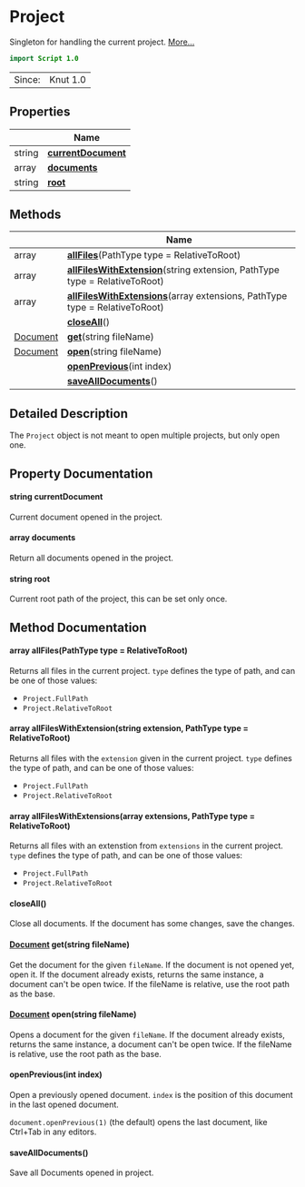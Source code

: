 # Project

Singleton for handling the current project. [More...](#detailed-description)

```qml
import Script 1.0
```

<table>
<tr><td>Since:</td><td>Knut 1.0</td></tr>
</table>

## Properties

| | Name |
|-|-|
|string|**[currentDocument](#currentDocument)**|
|array<string>|**[documents](#documents)**|
|string|**[root](#root)**|

## Methods

| | Name |
|-|-|
|array<string> |**[allFiles](#allFiles)**(PathType type = RelativeToRoot)|
|array<string> |**[allFilesWithExtension](#allFilesWithExtension)**(string extension, PathType type = RelativeToRoot)|
|array<string> |**[allFilesWithExtensions](#allFilesWithExtensions)**(array<string> extensions, PathType type = RelativeToRoot)|
||**[closeAll](#closeAll)**()|
|[Document](../script/document.md) |**[get](#get)**(string fileName)|
|[Document](../script/document.md) |**[open](#open)**(string fileName)|
||**[openPrevious](#openPrevious)**(int index)|
||**[saveAllDocuments](#saveAllDocuments)**()|

## Detailed Description

The `Project` object is not meant to open multiple projects, but only open one.

## Property Documentation

#### <a name="currentDocument"></a>string **currentDocument**

Current document opened in the project.

#### <a name="documents"></a>array<string> **documents**

Return all documents opened in the project.

#### <a name="root"></a>string **root**

Current root path of the project, this can be set only once.

## Method Documentation

#### <a name="allFiles"></a>array<string> **allFiles**(PathType type = RelativeToRoot)

Returns all files in the current project.
`type` defines the type of path, and can be one of those values:

- `Project.FullPath`
- `Project.RelativeToRoot`

#### <a name="allFilesWithExtension"></a>array<string> **allFilesWithExtension**(string extension, PathType type = RelativeToRoot)

Returns all files with the `extension` given in the current project.
`type` defines the type of path, and can be one of those values:

- `Project.FullPath`
- `Project.RelativeToRoot`

#### <a name="allFilesWithExtensions"></a>array<string> **allFilesWithExtensions**(array<string> extensions, PathType type = RelativeToRoot)

Returns all files with an extenstion from `extensions` in the current project.
`type` defines the type of path, and can be one of those values:

- `Project.FullPath`
- `Project.RelativeToRoot`

#### <a name="closeAll"></a>**closeAll**()

Close all documents. If the document has some changes, save the changes.

#### <a name="get"></a>[Document](../script/document.md) **get**(string fileName)

Get the document for the given `fileName`. If the document is not opened yet, open it. If the document already
exists, returns the same instance, a document can't be open twice. If the fileName is relative, use the root path as
the base.

#### <a name="open"></a>[Document](../script/document.md) **open**(string fileName)

Opens a document for the given `fileName`. If the document already exists, returns the same instance, a document
can't be open twice. If the fileName is relative, use the root path as the base.

#### <a name="openPrevious"></a>**openPrevious**(int index)

Open a previously opened document. `index` is the position of this document in the last opened document.

`document.openPrevious(1)` (the default) opens the last document, like Ctrl+Tab in any editors.

#### <a name="saveAllDocuments"></a>**saveAllDocuments**()

Save all Documents opened in project.
